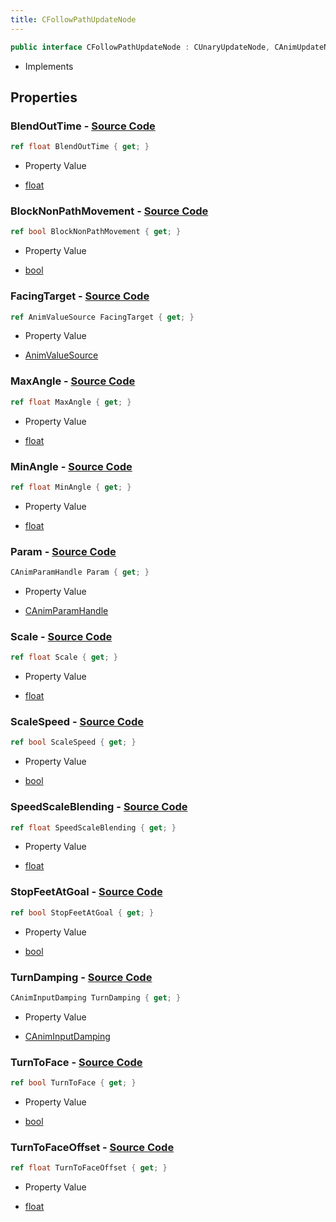```yaml
---
title: CFollowPathUpdateNode
---
```


```csharp
public interface CFollowPathUpdateNode : CUnaryUpdateNode, CAnimUpdateNodeBase, ISchemaClass<CAnimUpdateNodeBase>, ISchemaClass<CUnaryUpdateNode>, ISchemaClass<CFollowPathUpdateNode>, ISchemaField, ISchemaClass, INativeHandle
```

- Implements

## Properties

### **BlendOutTime** - [Source Code](https://github.com/swiftly-solution/swiftlys2/blob/main/managed/src/SwiftlyS2.Generated/Schemas/Interfaces/CFollowPathUpdateNode.cs#L16)

```csharp
ref float BlendOutTime { get; }
```

- Property Value

- [float](https://learn.microsoft.com/dotnet/api/system.single)

### **BlockNonPathMovement** - [Source Code](https://github.com/swiftly-solution/swiftlys2/blob/main/managed/src/SwiftlyS2.Generated/Schemas/Interfaces/CFollowPathUpdateNode.cs#L18)

```csharp
ref bool BlockNonPathMovement { get; }
```

- Property Value

- [bool](https://learn.microsoft.com/dotnet/api/system.boolean)

### **FacingTarget** - [Source Code](https://github.com/swiftly-solution/swiftlys2/blob/main/managed/src/SwiftlyS2.Generated/Schemas/Interfaces/CFollowPathUpdateNode.cs#L34)

```csharp
ref AnimValueSource FacingTarget { get; }
```

- Property Value

- [AnimValueSource](/docs/api/shared/schemadefinitions/animvaluesource)

### **MaxAngle** - [Source Code](https://github.com/swiftly-solution/swiftlys2/blob/main/managed/src/SwiftlyS2.Generated/Schemas/Interfaces/CFollowPathUpdateNode.cs#L28)

```csharp
ref float MaxAngle { get; }
```

- Property Value

- [float](https://learn.microsoft.com/dotnet/api/system.single)

### **MinAngle** - [Source Code](https://github.com/swiftly-solution/swiftlys2/blob/main/managed/src/SwiftlyS2.Generated/Schemas/Interfaces/CFollowPathUpdateNode.cs#L26)

```csharp
ref float MinAngle { get; }
```

- Property Value

- [float](https://learn.microsoft.com/dotnet/api/system.single)

### **Param** - [Source Code](https://github.com/swiftly-solution/swiftlys2/blob/main/managed/src/SwiftlyS2.Generated/Schemas/Interfaces/CFollowPathUpdateNode.cs#L36)

```csharp
CAnimParamHandle Param { get; }
```

- Property Value

- [CAnimParamHandle](/docs/api/shared/schemadefinitions/canimparamhandle)

### **Scale** - [Source Code](https://github.com/swiftly-solution/swiftlys2/blob/main/managed/src/SwiftlyS2.Generated/Schemas/Interfaces/CFollowPathUpdateNode.cs#L24)

```csharp
ref float Scale { get; }
```

- Property Value

- [float](https://learn.microsoft.com/dotnet/api/system.single)

### **ScaleSpeed** - [Source Code](https://github.com/swiftly-solution/swiftlys2/blob/main/managed/src/SwiftlyS2.Generated/Schemas/Interfaces/CFollowPathUpdateNode.cs#L22)

```csharp
ref bool ScaleSpeed { get; }
```

- Property Value

- [bool](https://learn.microsoft.com/dotnet/api/system.boolean)

### **SpeedScaleBlending** - [Source Code](https://github.com/swiftly-solution/swiftlys2/blob/main/managed/src/SwiftlyS2.Generated/Schemas/Interfaces/CFollowPathUpdateNode.cs#L30)

```csharp
ref float SpeedScaleBlending { get; }
```

- Property Value

- [float](https://learn.microsoft.com/dotnet/api/system.single)

### **StopFeetAtGoal** - [Source Code](https://github.com/swiftly-solution/swiftlys2/blob/main/managed/src/SwiftlyS2.Generated/Schemas/Interfaces/CFollowPathUpdateNode.cs#L20)

```csharp
ref bool StopFeetAtGoal { get; }
```

- Property Value

- [bool](https://learn.microsoft.com/dotnet/api/system.boolean)

### **TurnDamping** - [Source Code](https://github.com/swiftly-solution/swiftlys2/blob/main/managed/src/SwiftlyS2.Generated/Schemas/Interfaces/CFollowPathUpdateNode.cs#L32)

```csharp
CAnimInputDamping TurnDamping { get; }
```

- Property Value

- [CAnimInputDamping](/docs/api/shared/schemadefinitions/caniminputdamping)

### **TurnToFace** - [Source Code](https://github.com/swiftly-solution/swiftlys2/blob/main/managed/src/SwiftlyS2.Generated/Schemas/Interfaces/CFollowPathUpdateNode.cs#L40)

```csharp
ref bool TurnToFace { get; }
```

- Property Value

- [bool](https://learn.microsoft.com/dotnet/api/system.boolean)

### **TurnToFaceOffset** - [Source Code](https://github.com/swiftly-solution/swiftlys2/blob/main/managed/src/SwiftlyS2.Generated/Schemas/Interfaces/CFollowPathUpdateNode.cs#L38)

```csharp
ref float TurnToFaceOffset { get; }
```

- Property Value

- [float](https://learn.microsoft.com/dotnet/api/system.single)


